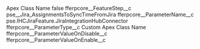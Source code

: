 <?xml version="1.0" encoding="UTF-8"?>
<CustomMetadata xmlns="http://soap.sforce.com/2006/04/metadata" xmlns:xsi="http://www.w3.org/2001/XMLSchema-instance" xmlns:xsd="http://www.w3.org/2001/XMLSchema">
    <label>Apex Class Name</label>
    <protected>false</protected>
    <values>
        <field>fferpcore__FeatureStep__c</field>
        <value xsi:type="xsd:string">pse__Jira_AssignmentsToSyncTimeFromJira</value>
    </values>
    <values>
        <field>fferpcore__ParameterName__c</field>
        <value xsi:type="xsd:string">pse.IHCJiraFeature.JiraIntegrationHubConnector</value>
    </values>
    <values>
        <field>fferpcore__ParameterType__c</field>
        <value xsi:type="xsd:string">Custom Apex Class Name</value>
    </values>
    <values>
        <field>fferpcore__ParameterValueOnDisable__c</field>
        <value xsi:nil="true"/>
    </values>
    <values>
        <field>fferpcore__ParameterValueOnEnable__c</field>
        <value xsi:nil="true"/>
    </values>
</CustomMetadata>
